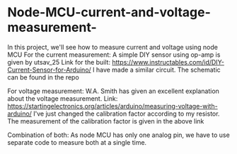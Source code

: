 # Node-MCU-current-and-voltage-measurement-
In this project, we'll see how to measure current and voltage using node MCU
For the current measurement:
A simple DIY sensor using op-amp is given by utsav_25
Link for the built: https://www.instructables.com/id/DIY-Current-Sensor-for-Arduino/
I have made a similar circuit. The schematic can be found in the repo

For voltage measurement:
 W.A. Smith has given an excellent explanation about the voltage measurement.
 Link: https://startingelectronics.org/articles/arduino/measuring-voltage-with-arduino/
 I've just changed the calibration factor according to my resistor. The measurement of the calibration factor is given in the above link
 
 Combination of both:
 As node MCU has only one analog pin, we have to use separate code to measure both at a single time.
